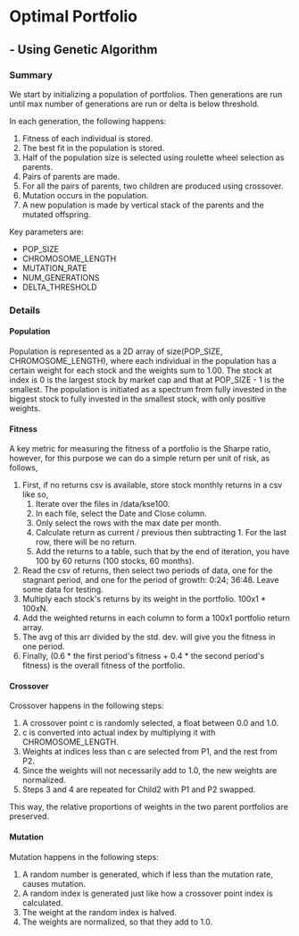 # **Optimal Portfolio**
## **- Using Genetic Algorithm**


### Summary

We start by initializing a population of portfolios. Then generations are run until max number of generations are run or delta is below threshold.

In each generation, the following happens:

1. Fitness of each individual is stored.
2. The best fit in the population is stored.
3. Half of the population size is selected using roulette wheel selection as parents.
4. Pairs of parents are made.
5. For all the pairs of parents, two children are produced using crossover.
6. Mutation occurs in the population.
7. A new population is made by vertical stack of the parents and the mutated offspring.


Key parameters are:

* POP\_SIZE
* CHROMOSOME\_LENGTH
* MUTATION\_RATE
* NUM\_GENERATIONS
* DELTA\_THRESHOLD


### Details

#### Population

Population is represented as a 2D array of size(POP\_SIZE, CHROMOSOME\_LENGTH), where each individual in the population has a certain weight for each stock and the weights sum to 1.00. The stock at index is 0 is the largest stock by market cap and that at POP\_SIZE - 1 is the smallest. The population is initiated as a spectrum from fully invested in the biggest stock to fully invested in the smallest stock, with only positive weights.

#### Fitness

A key metric for measuring the fitness of a portfolio is the Sharpe ratio, however, for this purpose we can do a simple return per unit of risk, as follows,
1. First, if no returns csv is available, store stock monthly returns in a csv like so,
    1. Iterate over the files in /data/kse100.
    2. In each file, select the Date and Close column.
    3. Only select the rows with the max date per month.
    4. Calculate return as current / previous then subtracting 1. For the last row, there will be no return.
    5. Add the returns to a table, such that by the end of iteration, you have 100 by 60 returns (100 stocks, 60 months).
2. Read the csv of returns, then select two periods of data, one for the stagnant period, and one for the period of growth: 0:24; 36:48. Leave some data for testing.
3. Multiply each stock's returns by its weight in the portfolio. 100x1 * 100xN.
4. Add the weighted returns in each column to form a 100x1 portfolio return array.
5. The avg of this arr divided by the std. dev. will give you the fitness in one period.
6. Finally, (0.6 * the first period's fitness + 0.4 * the second period's fitness) is the overall fitness of the portfolio.

#### Crossover

Crossover happens in the following steps:

1. A crossover point c is randomly selected, a float between 0.0 and 1.0.
2. c is converted into actual index by multiplying it with CHROMOSOME\_LENGTH.
3. Weights at indices less than c are selected from P1, and the rest from P2.
4. Since the weights will not necessarily add to 1.0, the new weights are normalized.
5. Steps 3 and 4 are repeated for Child2 with P1 and P2 swapped.

This way, the relative proportions of weights in the two parent portfolios are preserved.

#### Mutation

Mutation happens in the following steps:

1. A random number is generated, which if less than the mutation rate, causes mutation.
2. A random index is generated just like how a crossover point index is calculated.
3. The weight at the random index is halved.
4. The weights are normalized, so that they add to 1.0.

